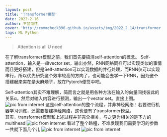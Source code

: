 ```yaml
---
layout: post
title: 'Transformer模型'
date: 2022-2-16
author: 不显电性
cover: 'http://commcheck396.github.io/assets/img/2022_2_14/transformer.png'
tags: ML Python
---
```

> Attention is all U need


在了解transformer模型之前，我们首先要搞清self-attention的概念。 
Self-attention，输入是一串vector set，输出亦然，RNN网络同样可以实现类似的事情而且更好搭建，但是Self-attention可以实现数据的并行处理，而RNN仅可以实现串行，所以优先研究这个效率较高的方向了，也可能会去学一下RNN，~~因为这个搭建起来实在是太麻烦了~~，放在Pytorch便签中吧。   

Self-attention其实不难理解，简而言之就是用各种方法在输入的向量间找彼此的关系α，然后对输入内容进行预测，输出一个vector set。直接上图。
![pic from internet](http://commcheck396.github.io/assets/img/2022_2_14/selfattention.jpg)
这是self-attention的整个流程，并非神经网络！若要进行机器学习训练，还需要搭建神经网络，这也便有了transformer模型。  
其实，transformer模型和上述过程并非完全相关，与之更为相关的是下方的multihead
![pic from internet](http://commcheck396.github.io/assets/img/2022_2_14/multi.jpg)
看过了整个路程，不难发现我们需要学习的参数一共就下面几个儿
![pic from internet](http://commcheck396.github.io/assets/img/2022_2_14/parameter.jpg)
![pic from internet](http://commcheck396.github.io/assets/img/2022_2_14/transformer.gif)